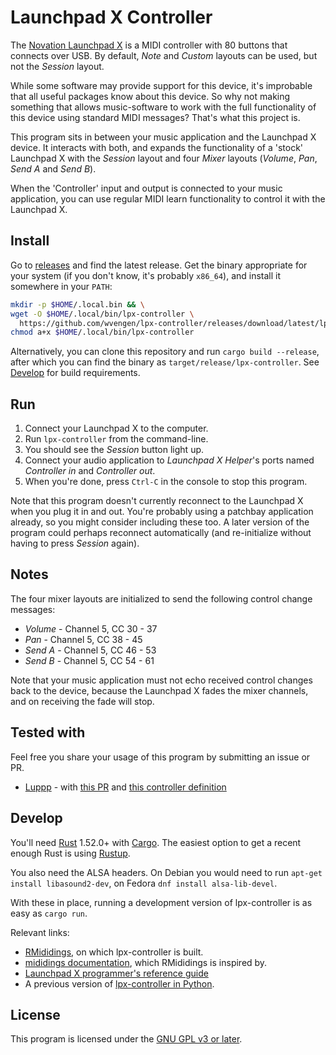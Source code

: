 # Launchpad X Controller

The [Novation Launchpad X](https://novationmusic.com/en/launch/launchpad-x) is a MIDI controller
with 80 buttons that connects over USB. By default, _Note_ and _Custom_ layouts can be used, but
not the _Session_ layout.

While some software may provide support for this device, it's improbable that all useful packages
know about this device. So why not making something that allows music-software to work with the
full functionality of this device using standard MIDI messages? That's what this project is.

This program sits in between your music application and the Launchpad X device. It interacts with
both, and expands the functionality of a 'stock' Launchpad X with the _Session_ layout and four
_Mixer_ layouts (_Volume_, _Pan_, _Send A_ and _Send B_).

When the 'Controller' input and output is connected to your music application, you can use regular
MIDI learn functionality to control it with the Launchpad X.

## Install

Go to [releases](https://github.com/wvengen/lpx-controller/releases) and find the latest release.
Get the binary appropriate for your system (if you don't know, it's probably `x86_64`), and install
it somewhere in your `PATH`:

```sh
mkdir -p $HOME/.local.bin && \
wget -O $HOME/.local/bin/lpx-controller \
  https://github.com/wvengen/lpx-controller/releases/download/latest/lpx-controller-`uname -i` && \
chmod a+x $HOME/.local/bin/lpx-controller
```

Alternatively, you can clone this repository and run `cargo build --release`, after which you
can find the binary as `target/release/lpx-controller`. See [Develop](#develop) for build requirements.

## Run

1. Connect your Launchpad X to the computer.
2. Run `lpx-controller` from the command-line.
3. You should see the _Session_ button light up.
4. Connect your audio application to _Launchpad X Helper_'s ports named _Controller in_ and _Controller out_.
5. When you're done, press `Ctrl-C` in the console to stop this program.

Note that this program doesn't currently reconnect to the Launchpad X when you plug it in and out. You're
probably using a patchbay application already, so you might consider including these too. A later version of
the program could perhaps reconnect automatically (and re-initialize without having to press _Session_ again).

## Notes

The four mixer layouts are initialized to send the following control change messages:
- _Volume_ - Channel 5, CC 30 - 37
- _Pan_ - Channel 5, CC 38 - 45
- _Send A_ - Channel 5, CC 46 - 53
- _Send B_ - Channel 5, CC 54 - 61

Note that your music application must not echo received control changes back to the device, because the
Launchpad X fades the mixer channels, and on receiving the fade will stop.

## Tested with

Feel free you share your usage of this program by submitting an issue or PR.

* [Luppp](http://openavproductions.com/luppp/) -
    with [this PR](https://github.com/openAVproductions/openAV-Luppp/pull/310)
    and [this controller definition](https://gist.github.com/wvengen/dd43cc82ad4ef425630fa290c1f2b3e9)

## Develop

You'll need [Rust](https://www.rust-lang.org/) 1.52.0+ with [Cargo](https://doc.rust-lang.org/cargo/).
The easiest option to get a recent enough Rust is using [Rustup](https://rustup.rs/).

You also need the ALSA headers. On Debian you would need to run `apt-get install libasound2-dev`,
on Fedora `dnf install alsa-lib-devel`.

With these in place, running a development version of lpx-controller is as easy as `cargo run`.

Relevant links:
- [RMididings](https://github.com/wvengen/rmididings), on which lpx-controller is built.
- [mididings documentation](http://dsacre.github.io/mididings/doc/), which RMididings is inspired by.
- [Launchpad X programmer's reference guide](https://fael-downloads-prod.focusrite.com/customer/prod/s3fs-public/downloads/Launchpad%20X%20-%20Programmers%20Reference%20Manual.pdf)
- A previous version of [lpx-controller in Python](https://github.com/wvengen/lpx-controller/tree/python).

## License

This program is licensed under the [GNU GPL v3 or later](LICENSE.md).
